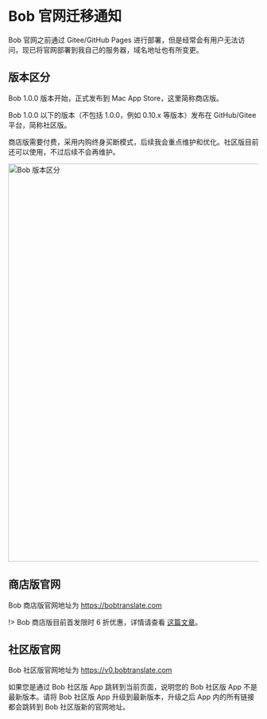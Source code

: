 # Bob 官网迁移通知

Bob 官网之前通过 Gitee/GitHub Pages 进行部署，但是经常会有用户无法访问，现已将官网部署到我自己的服务器，域名地址也有所变更。

## 版本区分

Bob 1.0.0 版本开始，正式发布到 Mac App Store，这里简称商店版。

Bob 1.0.0 以下的版本（不包括 1.0.0，例如 0.10.x 等版本）发布在 GitHub/Gitee 平台，简称社区版。

商店版需要付费，采用内购终身买断模式，后续我会重点维护和优化。社区版目前还可以使用，不过后续不会再维护。

<img src="https://cdn.wwang.de/r/2022/0709/bob-category.jpg" alt="Bob 版本区分" width=800>

## 商店版官网

Bob 商店版官网地址为 <https://bobtranslate.com>

!> Bob 商店版目前首发限时 6 折优惠，详情请查看 [这篇文章](https://bobtranslate.com/blog/2022-07-03-v1-coming.html)。

## 社区版官网

Bob 社区版官网地址为 <https://v0.bobtranslate.com>

如果您是通过 Bob 社区版 App 跳转到当前页面，说明您的 Bob 社区版 App 不是最新版本。请将 Bob 社区版 App 升级到最新版本，升级之后 App 内的所有链接都会跳转到 Bob 社区版新的官网地址。